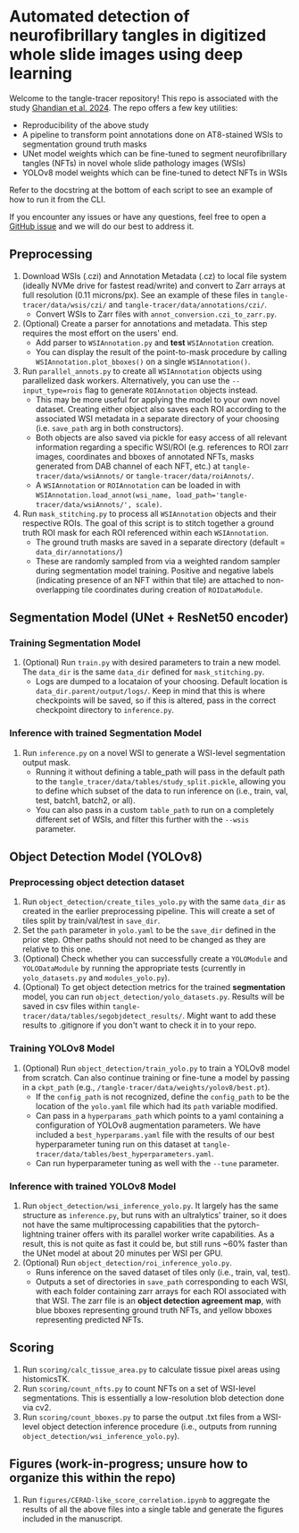 # Automated detection of neurofibrillary tangles in digitized whole slide images using deep learning

Welcome to the tangle-tracer repository! This repo is associated with the study [Ghandian et al. 2024](place-holder-url). The repo offers a few key utilities:
 - Reproducibility of the above study
 - A pipeline to transform point annotations done on AT8-stained WSIs to segmentation ground truth masks
 - UNet model weights which can be fine-tuned to segment neurofibrillary tangles (NFTs) in novel whole slide pathology images (WSIs)
 - YOLOv8 model weights which can be fine-tuned to detect NFTs in WSIs

Refer to the docstring at the bottom of each script to see an example of how to run it from the CLI.

If you encounter any issues or have any questions, feel free to open a [GitHub issue](https://github.com/keiserlab/tangle-tracer/issues) and we will do our best to address it.

## Preprocessing
1. Download WSIs (.czi) and Annotation Metadata (.cz) to local file system (ideally NVMe drive for fastest read/write) and convert to Zarr arrays at full resolution (0.11 microns/px). See an example of these files in `tangle-tracer/data/wsis/czi/` and `tangle-tracer/data/annotations/czi/`.
    - Convert WSIs to Zarr files with `annot_conversion.czi_to_zarr.py`.
2. (Optional) Create a parser for annotations and metadata. This step requires the most effort on the users' end.
    - Add parser to `WSIAnnotation.py` and **test** `WSIAnnotation` creation.
    - You can display the result of the point-to-mask procedure by calling `WSIAnnotation.plot_bboxes()` on a single `WSIAnnotation()`.
3. Run `parallel_annots.py` to create all `WSIAnnotation` objects using parallelized dask workers. Alternatively, you can use the `--input_type=rois` flag to generate `ROIAnnotation` objects instead. 
    - This may be more useful for applying the model to your own novel dataset. Creating either object also saves each ROI according to the associated WSI metadata in a separate directory of your choosing (i.e. `save_path` arg in both constructors). 
    - Both objects are also saved via pickle for easy access of all relevant information regarding a specific WSI/ROI (e.g. references to ROI zarr images, coordinates and bboxes of annotated NFTs, masks generated from DAB channel of each NFT, etc.) at `tangle-tracer/data/wsiAnnots/` or `tangle-tracer/data/roiAnnots/`.
    - A `WSIAnnotation` or `ROIAnnotation` can be loaded in with `WSIAnnotation.load_annot(wsi_name, load_path='tangle-tracer/data/wsiAnnots/', scale)`.
4. Run `mask_stitching.py` to process all `WSIAnnotation` objects and their respective ROIs. The goal of this script is to stitch together a ground truth ROI mask for each ROI referenced within each `WSIAnnotation`. 
    - The ground truth masks are saved in a separate directory (default = `data_dir/annotations/`)
    - These are randomly sampled from via a weighted random sampler during segmentation model training. Positive and negative labels (indicating presence of an NFT within that tile) are attached to non-overlapping tile coordinates during creation of `ROIDataModule`.

## Segmentation Model (UNet + ResNet50 encoder)
### Training Segmentation Model
1. (Optional) Run `train.py` with desired parameters to train a new model. The `data_dir` is the same `data_dir` defined for `mask_stitching.py`. 
    - Logs are dumped to a locataion of your choosing. Default location is `data_dir.parent/output/logs/`. Keep in mind that this is where checkpoints will be saved, so if this is altered, pass in the correct checkpoint directory to `inference.py`.

### Inference with trained Segmentation Model
1. Run `inference.py` on a novel WSI to generate a WSI-level segmentation output mask. 
    - Running it without defining a table_path will pass in the default path to the `tangle_tracer/data/tables/study_split.pickle`, allowing you to define which subset of the data to run inference on (i.e., train, val, test, batch1, batch2, or all). 
    - You can also pass in a custom `table_path` to run on a completely different set of WSIs, and filter this further with the `--wsis` parameter.

## Object Detection Model (YOLOv8)
### Preprocessing object detection dataset
1. Run `object_detection/create_tiles_yolo.py` with the same `data_dir` as created in the earlier preprocessing pipeline. This will create a set of tiles split by train/val/test in `save_dir`.
2. Set the `path` parameter in `yolo.yaml` to be the `save_dir` defined in the prior step. Other paths should not need to be changed as they are relative to this one.
3. (Optional) Check whether you can successfully create a `YOLOModule` and `YOLODataModule` by running the appropriate tests (currently in `yolo_datasets.py` and `modules_yolo.py`).
4. (Optional) To get object detection metrics for the trained **segmentation** model, you can run `object_detection/yolo_datasets.py`. Results will be saved in csv files within `tangle-tracer/data/tables/segobjdetect_results/`. Might want to add these results to .gitignore if you don't want to check it in to your repo.

### Training YOLOv8 Model
1. (Optional) Run `object_detection/train_yolo.py` to train a YOLOv8 model from scratch. Can also continue training or fine-tune a model by passing in a `ckpt_path` (e.g., `/tangle-tracer/data/weights/yolov8/best.pt`).
    - If the `config_path` is not recognized, define the `config_path` to be the location of the `yolo.yaml` file which had its `path` variable modified.
    - Can pass in a `hyperparams_path` which points to a yaml containing a configuration of YOLOv8 augmentation parameters. We have included a `best_hyperparams.yaml` file with the results of our best hyperparameter tuning run on this dataset at `tangle-tracer/data/tables/best_hyperparameters.yaml`.
    - Can run hyperparameter tuning as well with the `--tune` parameter.

### Inference with trained YOLOv8 Model
1. Run `object_detection/wsi_inference_yolo.py`. It largely has the same structure as `inference.py`, but runs with an ultralytics' trainer, so it does not have the same multiprocessing capabilities that the pytorch-lightning trainer offers with its parallel worker write capabilities. As a result, this is not quite as fast it could be, but still runs ~60% faster than the UNet model at about 20 minutes per WSI per GPU.
2. (Optional) Run `object_detection/roi_inference_yolo.py`.
    - Runs inference on the saved dataset of tiles only (i.e., train, val, test).
    - Outputs a set of directories in `save_path` corresponding to each WSI, with each folder containing zarr arrays for each ROI associated with that WSI. The zarr file is an **object detection agreement map**, with blue bboxes representing ground truth NFTs, and yellow bboxes representing predicted NFTs.

## Scoring
1. Run `scoring/calc_tissue_area.py` to calculate tissue pixel areas using histomicsTK.
2. Run `scoring/count_nfts.py` to count NFTs on a set of WSI-level segmentations. This is essentially a low-resolution blob detection done via cv2.
3. Run `scoring/count_bboxes.py` to parse the output .txt files from a WSI-level object detection inference procedure (i.e., outputs from running `object_detection/wsi_inference_yolo.py`).

## Figures (work-in-progress; unsure how to organize this within the repo)
1. Run `figures/CERAD-like_score_correlation.ipynb` to aggregate the results of all the above files into a single table and generate the figures included in the manuscript.